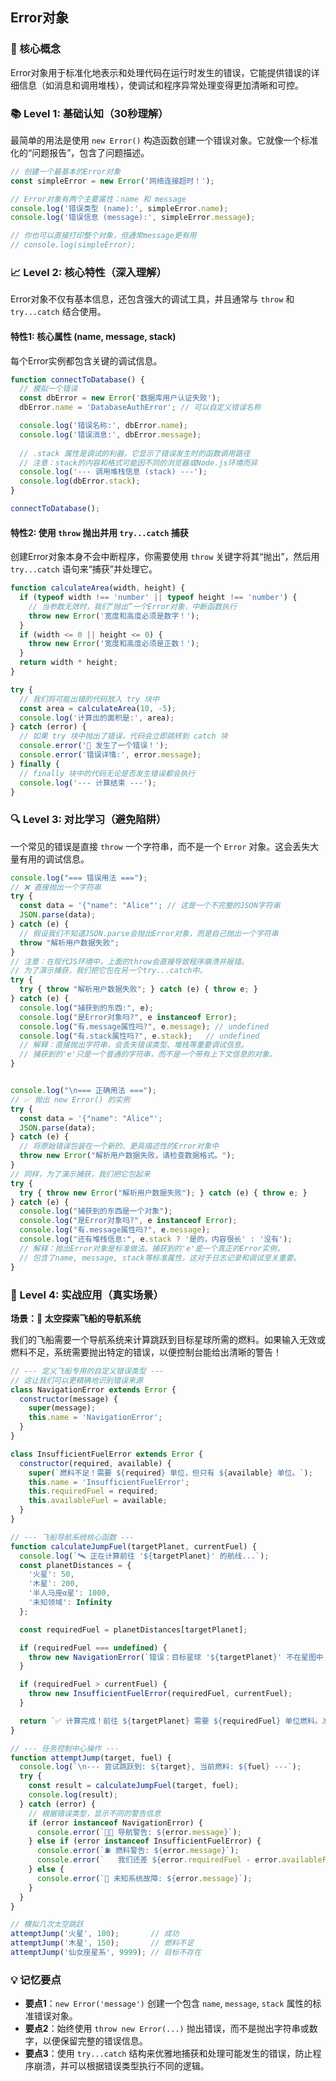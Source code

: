 ## Error对象

### 🎯 核心概念
Error对象用于标准化地表示和处理代码在运行时发生的错误，它能提供错误的详细信息（如消息和调用堆栈），使调试和程序异常处理变得更加清晰和可控。

### 📚 Level 1: 基础认知（30秒理解）
最简单的用法是使用 `new Error()` 构造函数创建一个错误对象。它就像一个标准化的“问题报告”，包含了问题描述。

```javascript
// 创建一个最基本的Error对象
const simpleError = new Error('网络连接超时！');

// Error对象有两个主要属性：name 和 message
console.log('错误类型 (name):', simpleError.name);
console.log('错误信息 (message):', simpleError.message);

// 你也可以直接打印整个对象，但通常message更有用
// console.log(simpleError);
```

### 📈 Level 2: 核心特性（深入理解）
Error对象不仅有基本信息，还包含强大的调试工具，并且通常与 `throw` 和 `try...catch` 结合使用。

#### 特性1: 核心属性 (name, message, stack)
每个Error实例都包含关键的调试信息。

```javascript
function connectToDatabase() {
  // 模拟一个错误
  const dbError = new Error('数据库用户认证失败');
  dbError.name = 'DatabaseAuthError'; // 可以自定义错误名称

  console.log('错误名称:', dbError.name);
  console.log('错误消息:', dbError.message);
  
  // .stack 属性是调试的利器，它显示了错误发生时的函数调用路径
  // 注意：stack的内容和格式可能因不同的浏览器或Node.js环境而异
  console.log('--- 调用堆栈信息 (stack) ---');
  console.log(dbError.stack);
}

connectToDatabase();
```

#### 特性2: 使用 `throw` 抛出并用 `try...catch` 捕获
创建Error对象本身不会中断程序，你需要使用 `throw` 关键字将其“抛出”，然后用 `try...catch` 语句来“捕获”并处理它。

```javascript
function calculateArea(width, height) {
  if (typeof width !== 'number' || typeof height !== 'number') {
    // 当参数无效时，我们“抛出”一个Error对象，中断函数执行
    throw new Error('宽度和高度必须是数字！');
  }
  if (width <= 0 || height <= 0) {
    throw new Error('宽度和高度必须是正数！');
  }
  return width * height;
}

try {
  // 我们将可能出错的代码放入 try 块中
  const area = calculateArea(10, -5);
  console.log('计算出的面积是:', area);
} catch (error) {
  // 如果 try 块中抛出了错误，代码会立即跳转到 catch 块
  console.error('🚫 发生了一个错误！');
  console.error('错误详情:', error.message);
} finally {
  // finally 块中的代码无论是否发生错误都会执行
  console.log('--- 计算结束 ---');
}
```

### 🔍 Level 3: 对比学习（避免陷阱）
一个常见的错误是直接 `throw` 一个字符串，而不是一个 `Error` 对象。这会丢失大量有用的调试信息。

```javascript
console.log("=== 错误用法 ===");
// ❌ 直接抛出一个字符串
try {
  const data = '{"name": "Alice"'; // 这是一个不完整的JSON字符串
  JSON.parse(data);
} catch (e) {
  // 假设我们不知道JSON.parse会抛出Error对象，而是自己抛出一个字符串
  throw "解析用户数据失败"; 
}
// 注意：在现代JS环境中，上面的throw会直接导致程序崩溃并报错。
// 为了演示捕获，我们把它包在另一个try...catch中。
try {
  try { throw "解析用户数据失败"; } catch (e) { throw e; }
} catch (e) {
  console.log("捕获到的东西:", e);
  console.log("是Error对象吗?", e instanceof Error);
  console.log("有.message属性吗?", e.message); // undefined
  console.log("有.stack属性吗?", e.stack);   // undefined
  // 解释：直接抛出字符串，会丢失错误类型、堆栈等重要调试信息。
  // 捕获到的'e'只是一个普通的字符串，而不是一个带有上下文信息的对象。
}


console.log("\n=== 正确用法 ===");
// ✅ 抛出 new Error() 的实例
try {
  const data = '{"name": "Alice"';
  JSON.parse(data);
} catch (e) {
  // 将原始错误包装在一个新的、更具描述性的Error对象中
  throw new Error("解析用户数据失败，请检查数据格式。");
}
// 同样，为了演示捕获，我们把它包起来
try {
  try { throw new Error("解析用户数据失败"); } catch (e) { throw e; }
} catch (e) {
  console.log("捕获到的东西是一个对象");
  console.log("是Error对象吗?", e instanceof Error);
  console.log("有.message属性吗?", e.message);
  console.log("还有堆栈信息:", e.stack ? '是的，内容很长' : '没有');
  // 解释：抛出Error对象是标准做法。捕获到的'e'是一个真正的Error实例，
  // 包含了name, message, stack等标准属性，这对于日志记录和调试至关重要。
}
```

### 🚀 Level 4: 实战应用（真实场景）
**场景：🚀 太空探索飞船的导航系统**

我们的飞船需要一个导航系统来计算跳跃到目标星球所需的燃料。如果输入无效或燃料不足，系统需要抛出特定的错误，以便控制台能给出清晰的警告！

```javascript
// --- 定义飞船专用的自定义错误类型 ---
// 这让我们可以更精确地识别错误来源
class NavigationError extends Error {
  constructor(message) {
    super(message);
    this.name = 'NavigationError';
  }
}

class InsufficientFuelError extends Error {
  constructor(required, available) {
    super(`燃料不足！需要 ${required} 单位，但只有 ${available} 单位。`);
    this.name = 'InsufficientFuelError';
    this.requiredFuel = required;
    this.availableFuel = available;
  }
}

// --- 飞船导航系统核心函数 ---
function calculateJumpFuel(targetPlanet, currentFuel) {
  console.log(`🛰️ 正在计算前往 '${targetPlanet}' 的航线...`);
  const planetDistances = {
    '火星': 50,
    '木星': 200,
    '半人马座α星': 1000,
    '未知领域': Infinity
  };

  const requiredFuel = planetDistances[targetPlanet];

  if (requiredFuel === undefined) {
    throw new NavigationError(`错误：目标星球 '${targetPlanet}' 不在星图中！`);
  }

  if (requiredFuel > currentFuel) {
    throw new InsufficientFuelError(requiredFuel, currentFuel);
  }

  return `✅ 计算完成！前往 ${targetPlanet} 需要 ${requiredFuel} 单位燃料。准备跳跃！`;
}

// --- 任务控制中心操作 ---
function attemptJump(target, fuel) {
  console.log(`\n--- 尝试跳跃到: ${target}, 当前燃料: ${fuel} ---`);
  try {
    const result = calculateJumpFuel(target, fuel);
    console.log(result);
  } catch (error) {
    // 根据错误类型，显示不同的警告信息
    if (error instanceof NavigationError) {
      console.error(`👨‍🚀 导航警告: ${error.message}`);
    } else if (error instanceof InsufficientFuelError) {
      console.error(`⛽️ 燃料警告: ${error.message}`);
      console.error(`   我们还差 ${error.requiredFuel - error.availableFuel} 单位燃料才能到达！`);
    } else {
      console.error(`🚨 未知系统故障: ${error.message}`);
    }
  }
}

// 模拟几次太空跳跃
attemptJump('火星', 100);       // 成功
attemptJump('木星', 150);       // 燃料不足
attemptJump('仙女座星系', 9999); // 目标不存在
```

### 💡 记忆要点
- **要点1**：`new Error('message')` 创建一个包含 `name`, `message`, `stack` 属性的标准错误对象。
- **要点2**：始终使用 `throw new Error(...)` 抛出错误，而不是抛出字符串或数字，以便保留完整的错误信息。
- **要点3**：使用 `try...catch` 结构来优雅地捕获和处理可能发生的错误，防止程序崩溃，并可以根据错误类型执行不同的逻辑。

<!--
metadata:
  syntax: ['class', 'constructor', 'super', 'throw', 'try-catch', 'instanceof']
  pattern: ['error-handling']
  api: ['Error', 'console.error', 'console.log']
  concept: ['exception-handling', 'custom-errors']
  difficulty: intermediate
  dependencies: [无]
  related: []
-->